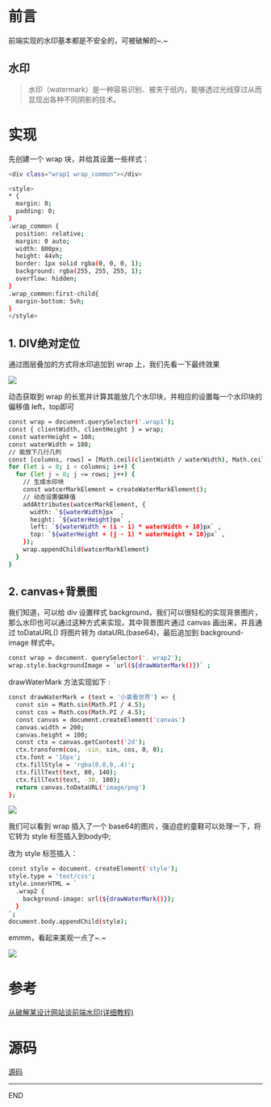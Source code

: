 # 前言

前端实现的水印基本都是不安全的，可被破解的~.~

## 水印

> 水印（watermark）是一种容易识别、被夹于纸内，能够透过光线穿过从而显现出各种不同阴影的技术。

# 实现

先创建一个 wrap 块，并给其设置一些样式：

``` bash 
<div class="wrap1 wrap_common"></div>

<style>
* {
  margin: 0; 
  padding: 0; 
}
.wrap_common {
  position: relative; 
  margin: 0 auto; 
  width: 800px; 
  height: 44vh; 
  border: 1px solid rgba(0, 0, 0, 1); 
  background: rgba(255, 255, 255, 1); 
  overflow: hidden; 
}
.wrap_common:first-child{
  margin-bottom: 5vh; 
}
</style>
``` 

## 1. DIV绝对定位

通过图层叠加的方式将水印追加到 wrap 上，我们先看一下最终效果

![](https://upload-images.jianshu.io/upload_images/10390288-3eaef158c237d861.png?imageMogr2/auto-orient/strip%7CimageView2/2/w/1240)

动态获取到 wrap 的长宽并计算其能放几个水印块，并相应的设置每一个水印块的偏移值 left，top即可

``` bash 
const wrap = document.querySelector('.wrap1');
const { clientWidth, clientHeight } = wrap;
const waterHeight = 100;
const waterWidth = 180;
// 能放下几行几列
const [columns, rows] = [Math.ceil(clientWidth / waterWidth), Math.ceil(clientHeight / waterHeight)]
for (let i = 0; i < columns; i++) {
  for (let j = 0; j <= rows; j++) {
    // 生成水印块
    const watcerMarkElement = createWaterMarkElement();
    // 动态设置偏移值
    addAttributes(watcerMarkElement, {
      width: `${waterWidth}px` ,
      height: `${waterHeight}px` ,
      left: `${waterWidth + (i - 1) * waterWidth + 10}px` ,
      top: `${waterHeight + (j - 1) * waterHeight + 10}px` ,
    });
    wrap.appendChild(watcerMarkElement)
  }
}
```

## 2. canvas+背景图

我们知道，可以给 div 设置样式 background，我们可以很轻松的实现背景图片，那么水印也可以通过这种方式来实现，其中背景图片通过 canvas 画出来，并且通过 toDataURL() 将图片转为 dataURL(base64)，最后追加到   background-image 样式中。

``` bash 
const wrap = document. querySelector('. wrap2'); 
wrap.style.backgroundImage = `url(${drawWaterMark()})` ; 
``` 

drawWaterMark 方法实现如下 :

``` bash 
const drawWaterMark = (text = '小豪看世界') => {
  const sin = Math.sin(Math.PI / 4.5);
  const cos = Math.cos(Math.PI / 4.5);
  const canvas = document.createElement('canvas')
  canvas.width = 200;
  canvas.height = 100;
  const ctx = canvas.getContext('2d');
  ctx.transform(cos, -sin, sin, cos, 0, 0);
  ctx.font = '16px';
  ctx.fillStyle = 'rgba(0,0,0,.4)';
  ctx.fillText(text, 80, 140);
  ctx.fillText(text, -30, 100);
  return canvas.toDataURL('image/png')
};
```

![](https://upload-images.jianshu.io/upload_images/10390288-fb2cbc2f47d9f3a9.png?imageMogr2/auto-orient/strip%7CimageView2/2/w/1240)

我们可以看到 wrap 插入了一个 base64的图片，强迫症的童鞋可以处理一下，将它转为 style 标签插入到body中; 

改为 style 标签插入：

``` bash 
const style = document. createElement('style'); 
style.type = 'text/css'; 
style.innerHTML = `
  .wrap2 {
    background-image: url(${drawWaterMark()});
  }
`; 
document.body.appendChild(style); 
```
emmm，看起来美观一点了~.~

![](https://upload-images.jianshu.io/upload_images/10390288-71a9cb68e61caf3d.png?imageMogr2/auto-orient/strip%7CimageView2/2/w/1240)

# 参考

[从破解某设计网站谈前端水印(详细教程)](https://juejin.cn/post/6900713052270755847)

# 源码

[源码](https://github.com/zhongzihao1996/my-blog/tree/master/36_%E5%89%8D%E7%AB%AF%E6%B0%B4%E5%8D%B0%E7%9A%84%E7%AE%80%E5%8D%95%E5%AE%9E%E7%8E%B0)

---

END
